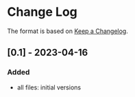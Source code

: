 # Change Log

The format is based on [Keep a Changelog](http://keepachangelog.com/).

## [0.1] - 2023-04-16
### Added
- all files: initial versions
